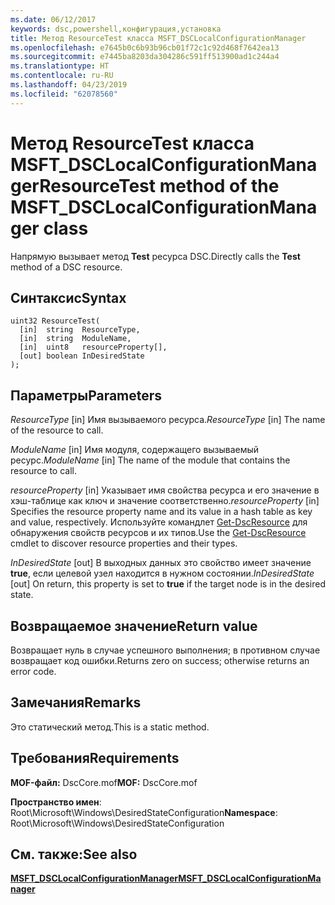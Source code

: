 ```yaml
---
ms.date: 06/12/2017
keywords: dsc,powershell,конфигурация,установка
title: Метод ResourceTest класса MSFT_DSCLocalConfigurationManager
ms.openlocfilehash: e7645b0c6b93b96cb01f72c1c92d468f7642ea13
ms.sourcegitcommit: e7445ba8203da304286c591ff513900ad1c244a4
ms.translationtype: HT
ms.contentlocale: ru-RU
ms.lasthandoff: 04/23/2019
ms.locfileid: "62078560"
---
```

# <a name="resourcetest-method-of-the-msftdsclocalconfigurationmanager-class"></a><span data-ttu-id="16918-103">Метод ResourceTest класса MSFT_DSCLocalConfigurationManager</span><span class="sxs-lookup"><span data-stu-id="16918-103">ResourceTest method of the MSFT_DSCLocalConfigurationManager class</span></span>

<span data-ttu-id="16918-104">Напрямую вызывает метод **Test** ресурса DSC.</span><span class="sxs-lookup"><span data-stu-id="16918-104">Directly calls the **Test** method of a DSC resource.</span></span>

## <a name="syntax"></a><span data-ttu-id="16918-105">Синтаксис</span><span class="sxs-lookup"><span data-stu-id="16918-105">Syntax</span></span>

```mof
uint32 ResourceTest(
  [in]  string  ResourceType,
  [in]  string  ModuleName,
  [in]  uint8   resourceProperty[],
  [out] boolean InDesiredState
);
```

## <a name="parameters"></a><span data-ttu-id="16918-106">Параметры</span><span class="sxs-lookup"><span data-stu-id="16918-106">Parameters</span></span>

<span data-ttu-id="16918-107">*ResourceType* \[in\] Имя вызываемого ресурса.</span><span class="sxs-lookup"><span data-stu-id="16918-107">*ResourceType* \[in\] The name of the resource to call.</span></span>

<span data-ttu-id="16918-108">*ModuleName* \[in\] Имя модуля, содержащего вызываемый ресурс.</span><span class="sxs-lookup"><span data-stu-id="16918-108">*ModuleName* \[in\] The name of the module that contains the resource to call.</span></span>

<span data-ttu-id="16918-109">*resourceProperty* \[in\] Указывает имя свойства ресурса и его значение в хэш-таблице как ключ и значение соответственно.</span><span class="sxs-lookup"><span data-stu-id="16918-109">*resourceProperty* \[in\] Specifies the resource property name and its value in a hash table as key and value, respectively.</span></span> <span data-ttu-id="16918-110">Используйте командлет [Get-DscResource](/powershell/module/PSDesiredStateConfiguration/Get-DscResource) для обнаружения свойств ресурсов и их типов.</span><span class="sxs-lookup"><span data-stu-id="16918-110">Use the [Get-DscResource](/powershell/module/PSDesiredStateConfiguration/Get-DscResource) cmdlet to discover resource properties and their types.</span></span>

<span data-ttu-id="16918-111">*InDesiredState* \[out\] В выходных данных это свойство имеет значение **true**, если целевой узел находится в нужном состоянии.</span><span class="sxs-lookup"><span data-stu-id="16918-111">*InDesiredState* \[out\] On return, this property is set to **true** if the target node is in the desired state.</span></span>

## <a name="return-value"></a><span data-ttu-id="16918-112">Возвращаемое значение</span><span class="sxs-lookup"><span data-stu-id="16918-112">Return value</span></span>

<span data-ttu-id="16918-113">Возвращает нуль в случае успешного выполнения; в противном случае возвращает код ошибки.</span><span class="sxs-lookup"><span data-stu-id="16918-113">Returns zero on success; otherwise returns an error code.</span></span>

## <a name="remarks"></a><span data-ttu-id="16918-114">Замечания</span><span class="sxs-lookup"><span data-stu-id="16918-114">Remarks</span></span>

<span data-ttu-id="16918-115">Это статический метод.</span><span class="sxs-lookup"><span data-stu-id="16918-115">This is a static method.</span></span>

## <a name="requirements"></a><span data-ttu-id="16918-116">Требования</span><span class="sxs-lookup"><span data-stu-id="16918-116">Requirements</span></span>

<span data-ttu-id="16918-117">**MOF-файл:** DscCore.mof</span><span class="sxs-lookup"><span data-stu-id="16918-117">**MOF:** DscCore.mof</span></span>

<span data-ttu-id="16918-118">**Пространство имен**: Root\Microsoft\Windows\DesiredStateConfiguration</span><span class="sxs-lookup"><span data-stu-id="16918-118">**Namespace**: Root\Microsoft\Windows\DesiredStateConfiguration</span></span>

## <a name="see-also"></a><span data-ttu-id="16918-119">См. также:</span><span class="sxs-lookup"><span data-stu-id="16918-119">See also</span></span>

[<span data-ttu-id="16918-120">**MSFT_DSCLocalConfigurationManager**</span><span class="sxs-lookup"><span data-stu-id="16918-120">**MSFT_DSCLocalConfigurationManager**</span></span>](msft-dsclocalconfigurationmanager.md)